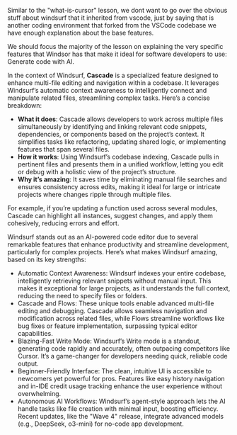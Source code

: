 Similar to the "what-is-cursor" lesson, we dont want to go over the obvious stuff about windsurf that it inherited from vscode, just by saying that is another coding environment that forked from the VSCode codebase we have enough explanation about the base features.

We should focus the majority of the lesson on explaining the very specific features that Windsor has that make it ideal for software developers to use: Generate code with AI. 

In the context of Windsurf, **Cascade** is a specialized feature designed to enhance multi-file editing and navigation within a codebase. It leverages Windsurf’s automatic context awareness to intelligently connect and manipulate related files, streamlining complex tasks. Here’s a concise breakdown:

- **What it does**: Cascade allows developers to work across multiple files simultaneously by identifying and linking relevant code snippets, dependencies, or components based on the project’s context. It simplifies tasks like refactoring, updating shared logic, or implementing features that span several files.
- **How it works**: Using Windsurf’s codebase indexing, Cascade pulls in pertinent files and presents them in a unified workflow, letting you edit or debug with a holistic view of the project’s structure.
- **Why it’s amazing**: It saves time by eliminating manual file searches and ensures consistency across edits, making it ideal for large or intricate projects where changes ripple through multiple files.

For example, if you’re updating a function used across several modules, Cascade can highlight all instances, suggest changes, and apply them cohesively, reducing errors and effort.

Windsurf stands out as an AI-powered code editor due to several remarkable features that enhance productivity and streamline development, particularly for complex projects. Here’s what makes Windsurf amazing, based on its key strengths:

- Automatic Context Awareness: Windsurf indexes your entire codebase, intelligently retrieving relevant snippets without manual input. This makes it exceptional for large projects, as it understands the full context, reducing the need to specify files or folders.
- Cascade and Flows: These unique tools enable advanced multi-file editing and debugging. Cascade allows seamless navigation and modification across related files, while Flows streamline workflows like bug fixes or feature implementation, surpassing typical editor capabilities.
- Blazing-Fast Write Mode: Windsurf’s Write mode is a standout, generating code rapidly and accurately, often outpacing competitors like Cursor. It’s a game-changer for developers needing quick, reliable code output.
- Beginner-Friendly Interface: The clean, intuitive UI is accessible to newcomers yet powerful for pros. Features like easy history navigation and in-IDE credit usage tracking enhance the user experience without overwhelming.
- Autonomous AI Workflows: Windsurf’s agent-style approach lets the AI handle tasks like file creation with minimal input, boosting efficiency. Recent updates, like the "Wave 4" release, integrate advanced models (e.g., DeepSeek, o3-mini) for no-code app development.